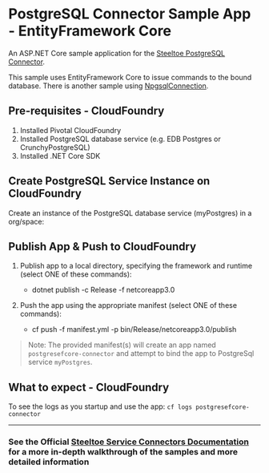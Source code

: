 ﻿# PostgreSQL Connector Sample App - EntityFramework Core

An ASP.NET Core sample application for the [Steeltoe PostgreSQL Connector](https://steeltoe.io/docs/steeltoe-connectors/#2-0-postgresql).

This sample uses EntityFramework Core to issue commands to the bound database.
There is another sample using [NpgsqlConnection](./PostgreSql).

## Pre-requisites - CloudFoundry

1. Installed Pivotal CloudFoundry
2. Installed PostgreSQL database service (e.g. EDB Postgres or CrunchyPostgreSQL)
3. Installed .NET Core SDK

## Create PostgreSQL Service Instance on CloudFoundry

Create an instance of the PostgreSQL database service (myPostgres) in a org/space:


## Publish App & Push to CloudFoundry

1. Publish app to a local directory, specifying the framework and runtime (select ONE of these commands):
   * dotnet publish -c Release -f netcoreapp3.0
  
1. Push the app using the appropriate manifest (select ONE of these commands):
   * cf push -f manifest.yml -p bin/Release/netcoreapp3.0/publish

> Note: The provided manifest(s) will create an app named `postgresefcore-connector` and attempt to bind the app to PostgreSql service `myPostgres`.

## What to expect - CloudFoundry

To see the logs as you startup and use the app: `cf logs postgresefcore-connector`

---

### See the Official [Steeltoe Service Connectors Documentation](https://steeltoe.io/docs/steeltoe-service-connectors) for a more in-depth walkthrough of the samples and more detailed information